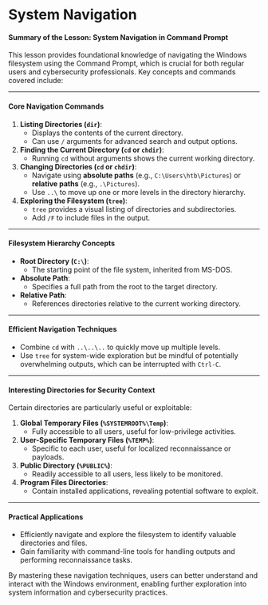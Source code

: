 # System Navigation

#### Summary of the Lesson: System Navigation in Command Prompt

This lesson provides foundational knowledge of navigating the Windows filesystem using the Command Prompt, which is crucial for both regular users and cybersecurity professionals. Key concepts and commands covered include:

***

#### **Core Navigation Commands**

1. **Listing Directories (`dir`)**:
   * Displays the contents of the current directory.
   * Can use `/` arguments for advanced search and output options.
2. **Finding the Current Directory (`cd` or `chdir`)**:
   * Running `cd` without arguments shows the current working directory.
3. **Changing Directories (`cd` or `chdir`)**:
   * Navigate using **absolute paths** (e.g., `C:\Users\htb\Pictures`) or **relative paths** (e.g., `.\Pictures`).
   * Use `..\` to move up one or more levels in the directory hierarchy.
4. **Exploring the Filesystem (`tree`)**:
   * `tree` provides a visual listing of directories and subdirectories.
   * Add `/F` to include files in the output.

***

#### **Filesystem Hierarchy Concepts**

* **Root Directory (`C:\`)**:
  * The starting point of the file system, inherited from MS-DOS.
* **Absolute Path**:
  * Specifies a full path from the root to the target directory.
* **Relative Path**:
  * References directories relative to the current working directory.

***

#### **Efficient Navigation Techniques**

* Combine `cd` with `..\..\..` to quickly move up multiple levels.
* Use `tree` for system-wide exploration but be mindful of potentially overwhelming outputs, which can be interrupted with `Ctrl-C`.

***

#### **Interesting Directories for Security Context**

Certain directories are particularly useful or exploitable:

1. **Global Temporary Files (`%SYSTEMROOT%\Temp`)**:
   * Fully accessible to all users, useful for low-privilege activities.
2. **User-Specific Temporary Files (`%TEMP%`)**:
   * Specific to each user, useful for localized reconnaissance or payloads.
3. **Public Directory (`%PUBLIC%`)**:
   * Readily accessible to all users, less likely to be monitored.
4. **Program Files Directories**:
   * Contain installed applications, revealing potential software to exploit.

***

#### **Practical Applications**

* Efficiently navigate and explore the filesystem to identify valuable directories and files.
* Gain familiarity with command-line tools for handling outputs and performing reconnaissance tasks.

By mastering these navigation techniques, users can better understand and interact with the Windows environment, enabling further exploration into system information and cybersecurity practices.
